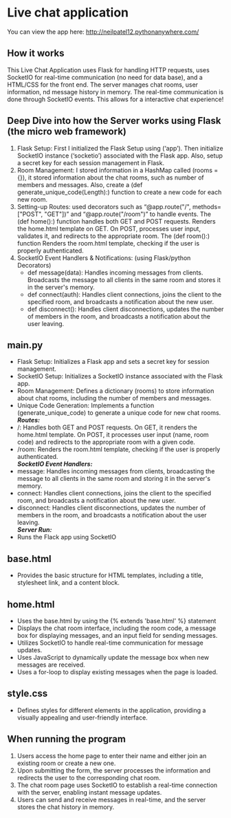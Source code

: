 # Live chat application

You can view the app here: http://neilpatel12.pythonanywhere.com/  <br>
## How it works
This Live Chat Application uses Flask for handling HTTP requests, uses SocketIO for real-time communication (no need for data base), and a HTML/CSS for the front end. The server manages chat rooms, user information, nd message history in memory. The real-time communication is done through SocketIO events. This allows for a interactive chat experience!

## Deep Dive into how the Server works using Flask (the micro web framework)
1. Flask Setup: First I initialized the Flask Setup using (‘app’). Then initialize SocketIO instance (‘socketio’) associated with the Flask app. Also, setup a secret key for each session management in Flask.
2. Room Management: I stored information in a HashMap called (rooms = {}), it stored information about the chat rooms, such as number of members and messages. Also, create a (def generate_unique_code(Length):) function to create a new code for each new room.
3. Setting-up Routes: used decorators such as “@app.route("/", methods=["POST", "GET"])” and “@app.route("/room")” to handle events. The (def home():) function handles both GET and POST requests. Renders the home.html template on GET. On POST, processes user input, validates it, and redirects to the appropriate room. The (def room():) function Renders the room.html template, checking if the user is properly authenticated.
4. SocketIO Event Handlers & Notifications: (using Flask/python Decorators)
   - def message(data): Handles incoming messages from clients. Broadcasts the message to all clients in the same room and stores it in the server's memory.
   - def connect(auth): Handles client connections, joins the client to the specified room, and broadcasts a notification about the new user.
   - def disconnect(): Handles client disconnections, updates the number of members in the room, and broadcasts a notification about the user leaving.

## main.py
- Flask Setup: Initializes a Flask app and sets a secret key for session management. <br>
- SocketIO Setup: Initializes a SocketIO instance associated with the Flask app. <br>
- Room Management: Defines a dictionary (rooms) to store information about chat rooms, including the number of members and messages. <br>
- Unique Code Generation: Implements a function (generate_unique_code) to generate a unique code for new chat rooms. <br>
***Routes:*** <br>
- /: Handles both GET and POST requests. On GET, it renders the home.html template. On POST, it processes user input (name, room code) and redirects to the appropriate room with a given code. <br>
- /room: Renders the room.html template, checking if the user is properly authenticated. <br>
***SocketIO Event Handlers:*** <br>
- message: Handles incoming messages from clients, broadcasting the message to all clients in the same room and storing it in the server's memory. <br>
- connect: Handles client connections, joins the client to the specified room, and broadcasts a notification about the new user. <br>
- disconnect: Handles client disconnections, updates the number of members in the room, and broadcasts a notification about the user leaving. <br>
***Server Run:***  <br>
- Runs the Flack app using SocketIO  <br>

## base.html
- Provides the basic structure for HTML templates, including a title, stylesheet link, and a content block.

## home.html
- Uses the base.html by using the {% extends 'base.html' %} statement <br>
- Displays the chat room interface, including the room code, a message box for displaying messages, and an input field for sending messages. <br>
- Utilizes SocketIO to handle real-time communication for message updates. <br>
- Uses JavaScript to dynamically update the message box when new messages are received. <br>
- Uses a for-loop to display existing messages when the page is loaded. <br>

## style.css
- Defines styles for different elements in the application, providing a visually appealing and user-friendly interface.

## When running the program
1. Users access the home page to enter their name and either join an existing room or create a new one. <br>
2. Upon submitting the form, the server processes the information and redirects the user to the corresponding chat room. <br>
3. The chat room page uses SocketIO to establish a real-time connection with the server, enabling instant message updates. <br>
4. Users can send and receive messages in real-time, and the server stores the chat history in memory. <br>
